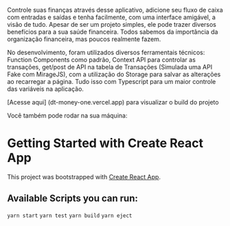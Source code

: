 Controle suas finanças através desse aplicativo, adicione seu fluxo de caixa com entradas e saídas e tenha facilmente, com uma interface amigável, a visão de tudo.
Apesar de ser um projeto simples, ele pode trazer diversos benefícios para a sua saúde financeira. Todos sabemos da importância da organização financeira, mas poucos realmente fazem.

No desenvolvimento, foram utilizados diversos ferramentais técnicos: Function Components como padrão, Context API para controlar as transações, get/post de API na tabela de Transações (Simulada uma API Fake com MirageJS), com a utilização do Storage para salvar as alterações ao recarregar a página. Tudo isso com Typescript para um maior controle das variáveis na aplicação.

[Acesse aqui] (dt-money-one.vercel.app) para visualizar o build do projeto

Você também pode rodar na sua máquina:

# Getting Started with Create React App

This project was bootstrapped with [Create React App](https://github.com/facebook/create-react-app).

## Available Scripts you can run:

`yarn start`
`yarn test`
`yarn build`
`yarn eject`
